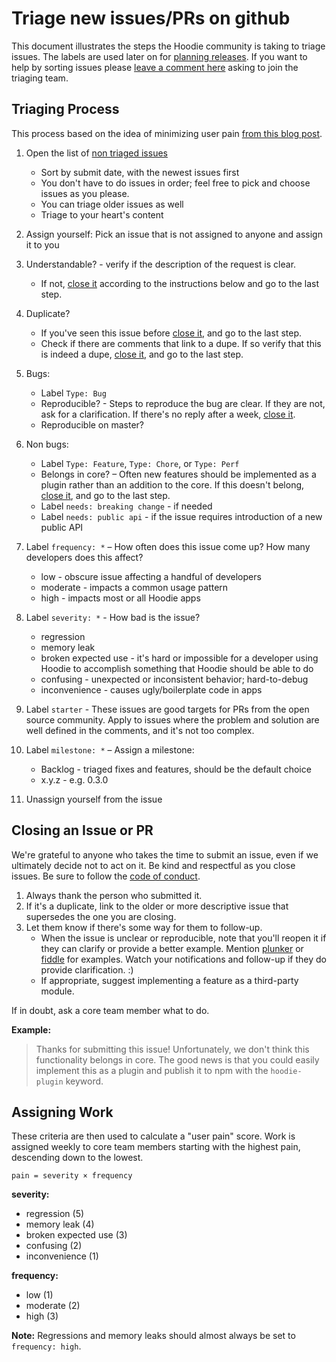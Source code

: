 # Triage new issues/PRs on github

This document illustrates the steps the Hoodie community is taking to triage issues. The labels are used later on for [planning releases](#assigning-work). If you want to help by sorting issues please [leave a comment here](https://github.com/hoodiehq/discussion/issues/50) asking to join the triaging team.

## Triaging Process

This process based on the idea of minimizing user pain
[from this blog post](http://www.lostgarden.com/2008/05/improving-bug-triage-with-user-pain.html).

1. Open the list of [non triaged issues](https://github.com/organizations/hoodiehq/dashboard/issues/repos?direction=desc&milestone=none&page=1&sort=created&state=open)
    * Sort by submit date, with the newest issues first
    * You don't have to do issues in order; feel free to pick and choose issues as you please.
    * You can triage older issues as well
    * Triage to your heart's content
1. Assign yourself: Pick an issue that is not assigned to anyone and assign it to you

1. Understandable? - verify if the description of the request is clear.
    * If not, [close it][] according to the instructions below and go to the last step.
1. Duplicate?
    * If you've seen this issue before [close it][], and go to the last step.
    * Check if there are comments that link to a dupe. If so verify that this is indeed a dupe, [close it][], and go to the last step.
1. Bugs:
    * Label `Type: Bug`
    * Reproducible? - Steps to reproduce the bug are clear. If they are not, ask for a clarification. If there's no reply after a week, [close it][].
    * Reproducible on master?

1. Non bugs:
    * Label `Type: Feature`, `Type: Chore`, or `Type: Perf`
    * Belongs in core? – Often new features should be implemented as a plugin rather than an addition to the core.
      If this doesn't belong, [close it][], and go to the last step.
    * Label `needs: breaking change` - if needed
    * Label `needs: public api` - if the issue requires introduction of a new public API
1. Label `frequency: *` – How often does this issue come up? How many developers does this affect?
    * low - obscure issue affecting a handful of developers
    * moderate - impacts a common usage pattern
    * high - impacts most or all Hoodie apps
1. Label `severity: *` - How bad is the issue?
    * regression
    * memory leak
    * broken expected use - it's hard or impossible for a developer using Hoodie to accomplish something that Hoodie should be able to do
    * confusing - unexpected or inconsistent behavior; hard-to-debug
    * inconvenience - causes ugly/boilerplate code in apps
1. Label `starter` - These issues are good targets for PRs from the open source community. Apply to issues where the problem and solution are well defined in the comments, and it's not too complex.

1. Label `milestone: *` – Assign a milestone:
   * Backlog - triaged fixes and features, should be the default choice 
   * x.y.z - e.g. 0.3.0


1. Unassign yourself from the issue

## Closing an Issue or PR

We're grateful to anyone who takes the time to submit an issue, even if we ultimately decide not to act on it.
Be kind and respectful as you close issues. Be sure to follow the [code of conduct][].

1. Always thank the person who submitted it.
1. If it's a duplicate, link to the older or more descriptive issue that supersedes the one you are closing.
1. Let them know if there's some way for them to follow-up.
    * When the issue is unclear or reproducible, note that you'll reopen it if they can clarify or provide a better example. Mention [plunker] or [fiddle] for examples. Watch your notifications and follow-up if they do provide clarification. :)
    * If appropriate, suggest implementing a feature as a third-party module.

If in doubt, ask a core team member what to do.

**Example:**

> Thanks for submitting this issue!
> Unfortunately, we don't think this functionality belongs in core.
> The good news is that you could easily implement this as a plugin and publish it to npm with the `hoodie-plugin` keyword.


## Assigning Work

These criteria are then used to calculate a "user pain" score.
Work is assigned weekly to core team members starting with the highest pain, descending down to the lowest.

```
pain = severity × frequency
```

**severity:**

- regression (5)
- memory leak (4)
- broken expected use (3)
- confusing (2)
- inconvenience (1)

**frequency:**

- low (1)
- moderate (2)
- high (3)

**Note:** Regressions and memory leaks should almost always be set to `frequency: high`.

[close it]: #closing-an-issue-or-pr
[code of conduct]: http://hood.ie/code-of-conduct.html
[plunker]: http://plnkr.co/
[fiddle]: http://jsfiddle.net/
